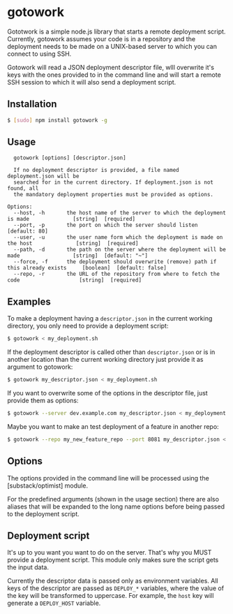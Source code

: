 gotowork
========

Gototwork is a simple node.js library that starts a remote deployment script.
Currently, gotowork assumes your code is in a repository and the deployment
needs to be made on a UNIX-based server to which you can connect to using SSH.

Gotowork will read a JSON deployment descriptor file, wlll overwrite it's keys
with the ones provided to in the command line and will start a remote SSH
session to which it will also send a deployment script.

## Installation

``` bash
$ [sudo] npm install gotowork -g
```

## Usage

```
  gotowork [options] [descriptor.json]

  If no deployment descriptor is provided, a file named deployment.json will be
  searched for in the current directory. If deployment.json is not found, all
  the mandatory deployment properties must be provided as options.

Options:
  --host, -h       the host name of the server to which the deployment is made              [string]  [required]
  --port, -p       the port on which the server should listen                               [default: 80]
  --user, -u       the user name form which the deployment is made on the host              [string]  [required]
  --path, -d       the path on the server where the deployment will be made                 [string]  [default: "~"]
  --force, -f      the deployment should overwrite (remove) path if this already exists     [boolean]  [default: false]
  --repo, -r       the URL of the repository from where to fetch the code                   [string]  [required]
```

## Examples

To make a deployment having a `descriptor.json` in the current working directory,
you only need to provide a deployment script:

``` bash
$ gotowork < my_deployment.sh
```

If the deployment descriptor is called other than `descriptor.json` or is in another
location than the current working directory just provide it as argument to gotowork:

``` bash
$ gotowork my_descriptor.json < my_deployment.sh
```

If you want to overwrite some of the options in the descriptor file, just provide
them as options:

``` bash
$ gotowork --server dev.example.com my_descriptor.json < my_deployment.sh
```

Maybe you want to make an test deployment of a feature in another repo:

``` bash
$ gotowork --repo my_new_feature_repo --port 8081 my_descriptor.json < my_deployment.sh
```

## Options

The options provided in the command line will be processed using the [substack/optimist]
module.

For the predefined arguments (shown in the usage section) there are also aliases that
will be expanded to the long name options before being passed to the deployment script.

## Deployment script

It's up to you want you want to do on the server. That's why you MUST provide a
deployment script. This module only makes sure the script gets the input data.

Currently the descriptor data is passed only as environment variables. All keys of the
descriptor are passed as `DEPLOY_*` variables, where the value of the key will be
transformed to uppercase. For example, the `host` key will generate a `DEPLOY_HOST`
variable.

